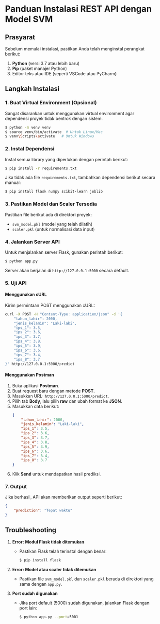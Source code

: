 # Panduan Instalasi REST API dengan Model SVM

## Prasyarat
Sebelum memulai instalasi, pastikan Anda telah menginstal perangkat berikut:

1. **Python** (versi 3.7 atau lebih baru)
2. **Pip** (paket manajer Python)
3. Editor teks atau IDE (seperti VSCode atau PyCharm)

## Langkah Instalasi

### 1. Buat Virtual Environment (Opsional)
Sangat disarankan untuk menggunakan virtual environment agar dependensi proyek tidak bentrok dengan sistem.

```bash
$ python -m venv venv
$ source venv/bin/activate  # Untuk Linux/Mac
$ venv\Scripts\activate   # Untuk Windows
```

### 2. Instal Dependensi

Instal semua library yang diperlukan dengan perintah berikut:
```bash
$ pip install -r requirements.txt
```

Jika tidak ada file `requirements.txt`, tambahkan dependensi berikut secara manual:
```bash
$ pip install flask numpy scikit-learn joblib
```

### 3. Pastikan Model dan Scaler Tersedia
Pastikan file berikut ada di direktori proyek:
- `svm_model.pkl` (model yang telah dilatih)
- `scaler.pkl` (untuk normalisasi data input)

### 4. Jalankan Server API

Untuk menjalankan server Flask, gunakan perintah berikut:
```bash
$ python app.py
```
Server akan berjalan di `http://127.0.0.1:5000` secara default.

### 5. Uji API

#### Menggunakan cURL
Kirim permintaan POST menggunakan cURL:
```bash
curl -X POST -H "Content-Type: application/json" -d '{
    "tahun_lahir": 2000,
    "jenis_kelamin": "Laki-laki",
    "ips_1": 3.5,
    "ips_2": 3.6,
    "ips_3": 3.7,
    "ips_4": 3.8,
    "ips_5": 3.9,
    "ips_6": 3.6,
    "ips_7": 3.4,
    "ips_8": 3.7
}' http://127.0.0.1:5000/predict
```

#### Menggunakan Postman
1. Buka aplikasi **Postman**.
2. Buat request baru dengan metode **POST**.
3. Masukkan URL: `http://127.0.0.1:5000/predict`.
4. Pilih tab **Body**, lalu pilih **raw** dan ubah format ke **JSON**.
5. Masukkan data berikut:
   ```json
   {
       "tahun_lahir": 2000,
       "jenis_kelamin": "Laki-laki",
       "ips_1": 3.5,
       "ips_2": 3.6,
       "ips_3": 3.7,
       "ips_4": 3.8,
       "ips_5": 3.9,
       "ips_6": 3.6,
       "ips_7": 3.4,
       "ips_8": 3.7
   }
   ```
6. Klik **Send** untuk mendapatkan hasil prediksi.

### 7. Output
Jika berhasil, API akan memberikan output seperti berikut:
```json
{
    "prediction": "Tepat waktu"
}
```

## Troubleshooting

1. **Error: Modul Flask tidak ditemukan**
   - Pastikan Flask telah terinstal dengan benar:
     ```bash
     $ pip install flask
     ```

2. **Error: Model atau scaler tidak ditemukan**
   - Pastikan file `svm_model.pkl` dan `scaler.pkl` berada di direktori yang sama dengan `app.py`.

3. **Port sudah digunakan**
   - Jika port default (5000) sudah digunakan, jalankan Flask dengan port lain:
     ```bash
     $ python app.py --port=5001
     ```
